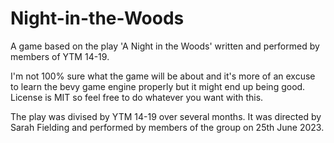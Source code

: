 # Night-in-the-Woods
A game based on the play 'A Night in the Woods' written and performed by members of YTM 14-19.

I'm not 100% sure what the game will be about and it's more of an excuse to learn the bevy game engine properly but it might end up being good.
License is MIT so feel free to do whatever you want with this.

The play was divised by YTM 14-19 over several months. It was directed by Sarah Fielding and performed by members of the group on 25th June 2023.
